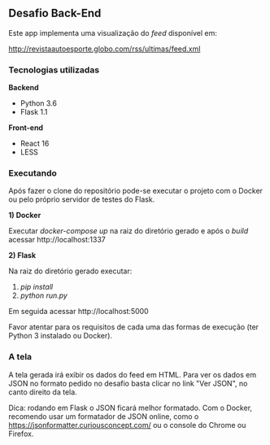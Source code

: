 ## Desafio Back-End

Este app implementa uma visualização do *feed* disponível em:

http://revistaautoesporte.globo.com/rss/ultimas/feed.xml

### Tecnologias utilizadas

**Backend**

*  Python 3.6
*  Flask 1.1 

**Front-end**

*  React 16
*  LESS

### Executando

Após fazer o clone do repositório pode-se executar o projeto com o Docker ou pelo próprio servidor de testes do Flask.

**1) Docker**

Executar *docker-compose up* na raiz do diretório gerado e após o *build* acessar http://localhost:1337

**2) Flask**

Na raiz do diretório gerado executar:

1. *pip install*
2. *python run.py*

Em seguida acessar http://localhost:5000

Favor atentar para os requisitos de cada uma das formas de execução (ter Python 3 instalado ou Docker).

### A tela

A tela gerada irá exibir os dados do feed em HTML. Para ver os dados em JSON no formato pedido no desafio basta clicar no link "Ver JSON", no canto direito da tela. 

Dica: rodando em Flask o JSON ficará melhor formatado. Com o Docker, recomendo usar um formatador de JSON online, como o https://jsonformatter.curiousconcept.com/ ou o console do Chrome ou Firefox.